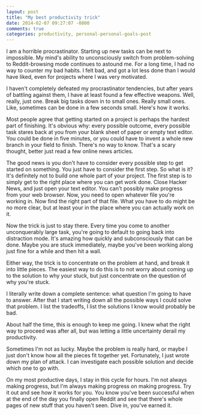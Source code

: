 ```yaml
---
layout: post
title: "My best productivity trick"
date: 2014-02-07 09:27:07 -0800
comments: true
categories: productivity, personal-personal-goals-post
---
```


I am a horrible procrastinator. Starting up new tasks can be next to impossible. My mind's ability
to unconsciously switch from problem-solving to Reddit-browsing mode continues to astound me. For a
long time, I had no way to counter my bad habits. I felt bad, and got a lot less done than I would
have liked, even for projects where I was very motivated.

I haven't completely defeated my procrastinator tendencies, but after years of battling against
them, I have at least found a few effective weapons. Well, really, just one. Break big tasks down in
to small ones. Really small ones. Like, sometimes can be done in a few seconds small. Here's how it
works.

Most people agree that getting started on a project is perhaps the hardest part of finishing. It's
obvious why: every possible outcome, every possible task stares back at you from your blank sheet of
paper or empty text editor. You could be done in five minutes, or you could have to invent a whole
new branch in your field to finish. There's no way to know. That's a scary thought, better just read
a few online news articles.

The good news is you don't have to consider every possible step to get started on something. You
just have to consider the first step. So what is it? It's definitely not to build one whole part of
your project. The first step is to simply get to the right place where you can get work done. Close
Hacker News, and just open your text editor. You can't possibly make progress from your web browser. Now,
you need to open whatever file you're working in. Now find the right part of that file. What you
have to do might be no more clear, but at least your in the place where you can actually work on it.

Now the trick is just to stay there. Every time you come to another unconquerably large task,
you're going to default to going back into distraction mode. It's amazing how quickly and
subconsciously that can be done. Maybe you are stuck immediately, maybe you've been working
along just fine for a while and then hit a wall.

Either way, the trick is to concentrate on the problem at hand, and break it into little pieces. The
easiest way to do this is to not worry about coming up to the solution to why your stuck, but just
concentrate on the question of why you're stuck.

I literally write down a complete sentence: what question I'm going to have to
answer. After that I start writing down all the possible ways I could solve that problem. I list the
tradeoffs, I list the solutions I know would probably be bad.

About half the time, this is enough to keep me going. I knew what the right way to proceed was after
all, but was letting a little uncertainty derail my productivity.

Sometimes I'm not as lucky. Maybe the problem is really hard, or maybe I just don't know how
all the pieces fit together yet. Fortunately, I just wrote down my plan of attack. I can investigate
each possible solution and decide which one to go with.

On my most productive days, I stay in this cycle for hours. I'm not always making progress, but I'm
always making progress on making progress. Try it out and see how it works for you. You know you've
been successful when at the end of the day you finally open Reddit and see that there's whole pages
of new stuff that you haven't seen. Dive in, you've earned it.
